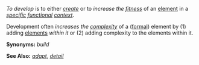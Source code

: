*To develop* is to either *[create](https://github.com/gcassel/Modular-Organization-Terminology/blob/master/terms/create.md)* or to *increase the [fitness](https://github.com/gcassel/Modular-Organization-Terminology/blob/master/terms/fitness.md)* of an [element](https://github.com/gcassel/Modular-Organization-Terminology/blob/master/terms/element.md) in a *[specific](https://github.com/gcassel/Modular-Organization-Terminology/blob/master/terms/specific.md) [functional](https://github.com/gcassel/Modular-Organization-Terminology/blob/master/terms/function.md) [context](https://github.com/gcassel/Modular-Organization-Terminology/blob/master/terms/context.md)*.

Development often *increases the [complexity](https://github.com/gcassel/Modular-Organization-Terminology/blob/master/terms/complexity.md)* of a ([formal](https://github.com/gcassel/Modular-Organization-Terminology/blob/master/terms/form.md)) element by (1) adding [elements](https://github.com/gcassel/Modular-Organization-Terminology/blob/master/terms/element.md) *within it* or (2) adding complexity to the elements within it.

**Synonyms:** *build*

**See Also:** *[adapt](https://github.com/gcassel/Modular-Organization-Terminology/blob/master/terms/adapt.md)*, *[detail](https://github.com/gcassel/Modular-Organization-Terminology/blob/master/terms/detail.md)*
